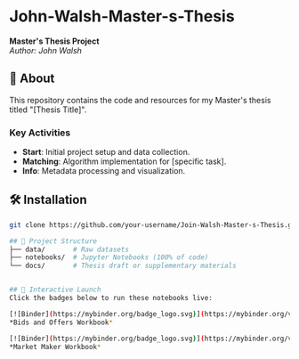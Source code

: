 # John-Walsh-Master-s-Thesis  
**Master's Thesis Project**  
*Author: John Walsh*  

## 📖 About  
This repository contains the code and resources for my Master's thesis titled "[Thesis Title]".  

### Key Activities  
- **Start**: Initial project setup and data collection.  
- **Matching**: Algorithm implementation for [specific task].  
- **Info**: Metadata processing and visualization.  

## 🛠️ Installation  
```bash
git clone https://github.com/your-username/Join-Walsh-Master-s-Thesis.git

## 📂 Project Structure  
├── data/       # Raw datasets
├── notebooks/  # Jupyter Notebooks (100% of code)
└── docs/       # Thesis draft or supplementary materials


## 🚀 Interactive Launch  
Click the badges below to run these notebooks live:  

[![Binder](https://mybinder.org/badge_logo.svg)](https://mybinder.org/v2/gh/JohnWalsh36/John-Walsh-Masters-Thesis/HEAD?labpath=Workbooks%2FBids%20and%20Offers.ipynb)  
*Bids and Offers Workbook*  

[![Binder](https://mybinder.org/badge_logo.svg)](https://mybinder.org/v2/gh/JohnWalsh36/John-Walsh-Masters-Thesis/HEAD?labpath=Workbooks%2FMarket%20Maker.ipynb)  
*Market Maker Workbook*  
